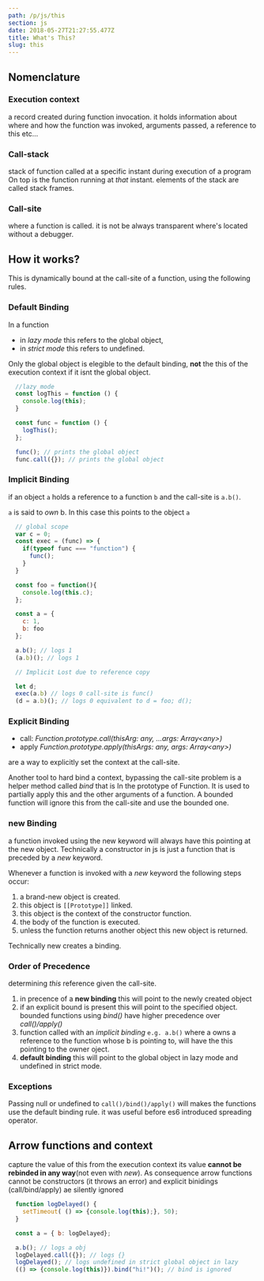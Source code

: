 ```yaml
---
path: /p/js/this
section: js
date: 2018-05-27T21:27:55.477Z
title: What's This?
slug: this
---
```


## Nomenclature

### Execution context
  a record created during function invocation.
  it holds information about where and how the function was invoked,
  arguments passed, a reference to this etc...

### Call-stack
  stack of function called at a specific instant during execution of a program
  On top is the function running at *that* instant. elements of the stack are called 
  stack frames.


### Call-site
  where a function is called. 
  it is not be always transparent where's located without a debugger.

## How it works?
  This is dynamically bound at the call-site of a function, using the following rules.

### Default Binding
  In a function
  * in *lazy mode* this refers to the global object, 
  * in *strict mode* this refers to undefined.

  Only the global object is elegible to the default binding,
  **not** the this of the execution context if it isnt the global object. 

  ```js
    //lazy mode
    const logThis = function () { 
      console.log(this);
    }

    const func = function () { 
      logThis(); 
    };

    func(); // prints the global object
    func.call({}); // prints the global object
  ```

### Implicit Binding
  if an object ```a``` holds a reference to a function ```b``` and the call-site is  ```a.b()```.

  ```a``` is said to *own* b.
  In this case this points to the object ```a```

  ```js
    // global scope
    var c = 0;
    const exec = (func) => {
      if(typeof func === "function") {
        func();
      }
    }

    const foo = function(){ 
      console.log(this.c);
    };

    const a = {
      c: 1,
      b: foo
    };

    a.b(); // logs 1
    (a.b)(); // logs 1

    // Implicit Lost due to reference copy

    let d;
    exec(a.b) // logs 0 call-site is func()
    (d = a.b)(); // logs 0 equivalent to d = foo; d();
  ```

### Explicit Binding
  * call: *Function.prototype.call(thisArg: any, ...args: Array&lt;any&gt;)*
  * apply *Function.prototype.apply(thisArgs: any, args: Array&lt;any&gt;)*

  are a way to explicitly set the context at the call-site.

  Another tool to hard bind a context, bypassing the call-site problem is a helper
  method called *bind* that is In the prototype of Function.
  It is used to partially apply this and the other arguments of a function.
  A bounded function will ignore this from the call-site and use the bounded one. 

### new Binding

  a function invoked using the new keyword will always have this pointing at the new object.
  Technically a constructor in js is just a function that is preceded by a *new* keyword.

  Whenever a function is invoked with a *new* keyword the following steps occur:

  1. a brand-new object is created.
  2. this object is ```[[Prototype]]``` linked.
  3. this object is the context of the constructor function.
  4. the body of the function is executed.
  5. unless the function returns another object this new object is returned.

  Technically new creates a binding.

### Order of Precedence

  determining *this* reference given the call-site.

  1. in precence of a **new binding** this will point to the newly created object
  2. if an explicit bound is present this will point to the specified   object.        bounded functions using *bind()* have higher precedence over *call()/apply()*
  3. function called with an *implicit binding*  ```e.g. a.b()``` where a owns a reference to the function whose b is pointing to, will have the this pointing to the owner oject.
  4. **default binding** this will point to the global object in lazy mode and undefined in strict mode.

### Exceptions
  Passing null or undefined to ```call()/bind()/apply()``` will makes the functions use the default binding rule.
  it was useful before es6 introduced spreading operator.

## Arrow functions and context

  capture the value of this from the execution context
  its value **cannot be rebinded in any way**(not  even with *new*).
  As consequence arrow functions cannot be constructors (it throws an error)
  and explicit binidings (call/bind/apply) ae silently ignored

  ```js
    function logDelayed() {
      setTimeout( () => {console.log(this);}, 50);
    }

    const a = { b: logDelayed};

    a.b(); // logs a obj
    logDelayed.call({}); // logs {}
    logDelayed(); // logs undefined in strict global object in lazy
    (() => {console.log(this)}).bind("hi!")(); // bind is ignored
  ```